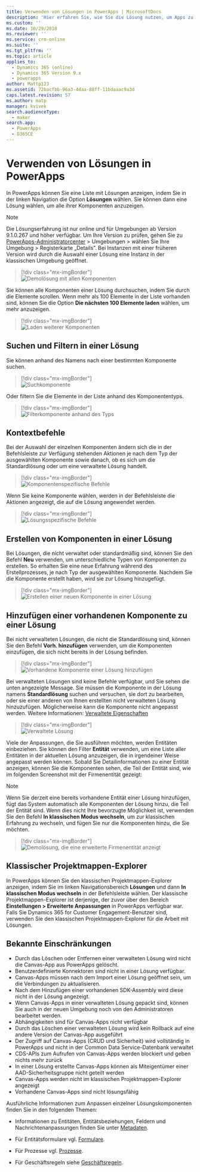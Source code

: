 ```yaml
---
title: Verwenden von Lösungen in PowerApps | MicrosoftDocs
description: 'Hier erfahren Sie, wie Sie die Lösung nutzen, um Apps zu erstellen oder anzupassen'
ms.custom: ''
ms.date: 10/29/2018
ms.reviewer: ''
ms.service: crm-online
ms.suite: ''
ms.tgt_pltfrm: ''
ms.topic: article
applies_to:
  - Dynamics 365 (online)
  - Dynamics 365 Version 9.x
  - powerapps
author: Mattp123
ms.assetid: 72bacfbb-96a3-4daa-88ff-11bdaaac9a3d
caps.latest.revision: 57
ms.author: matp
manager: kvivek
search.audienceType:
  - maker
search.app:
  - PowerApps
  - D365CE
---
```

# <a name="use-solutions-in-powerapps"></a>Verwenden von Lösungen in PowerApps

 In PowerApps können Sie eine Liste mit Lösungen anzeigen, indem Sie in der linken Navigation die Option **Lösungen** wählen. Sie können dann eine Lösung wählen, um alle ihrer Komponenten anzuzeigen. 
 
> [!NOTE]
>  Die Lösungserfahrung ist nur online und für Umgebungen ab Version 9.1.0.267 und höher verfügbar. Um Ihre Version zu prüfen, gehen Sie zu [PowerApps-Administratorcenter](https://admin.powerapps.com/) > Umgebungen > wählen Sie Ihre Umgebung > Registerkarte „Details”. Bei Instanzen mit einer früheren Version wird durch die Auswahl einer Lösung eine Instanz in der klassischen Umgebung geöffnet. 

> [!div class="mx-imgBorder"]  
> ![Demolösung mit allen Komponenten](media/solution-all-items-list.PNG "Demolösung mit allen Komponenten")  
  
 
 Sie können alle Komponenten einer Lösung durchsuchen, indem Sie durch die Elemente scrollen. Wenn mehr als 100 Elemente in der Liste vorhanden sind, können Sie die Option **Die nächsten 100 Elemente laden** wählen, um mehr anzuzeigen. 
 
> [!div class="mx-imgBorder"]  
> ![Laden weiterer Komponenten](media/load-more.PNG "Laden weiterer Komponenten")  

 ## <a name="search-and-filter-in-a-solution"></a>Suchen und Filtern in einer Lösung
 
 Sie können anhand des Namens nach einer bestimmten Komponente suchen. 
 
> [!div class="mx-imgBorder"]  
> ![Suchkomponente](media/solution-search-box.PNG "Suchkomponente")  
 
 Oder filtern Sie die Elemente in der Liste anhand des Komponententyps.
  
> [!div class="mx-imgBorder"]  
> ![Filterkomponente anhand des Typs](media/solution-filter.PNG "Filterkomponente anhand des Typs")  
 
 ## <a name="contextual-commands"></a>Kontextbefehle
 
 Bei der Auswahl der einzelnen Komponenten ändern sich die in der Befehlsleiste zur Verfügung stehenden Aktionen je nach dem Typ der ausgewählten Komponente sowie danach, ob es sich um die Standardlösung oder um eine verwaltete Lösung handelt. 
 
> [!div class="mx-imgBorder"]  
> ![Komponentenspezifische Befehle](media/component-commands.PNG "Komponentenspezifische Befehle")  
 
 Wenn Sie keine Komponente wählen, werden in der Befehlsleiste die Aktionen angezeigt, die auf die Lösung angewendet werden. 
 
> [!div class="mx-imgBorder"]  
> ![Lösungsspezifische Befehle](media/solution-commands.PNG "Lösungsspezifische Befehle")  
 
 ## <a name="create-components-in-a-solution"></a>Erstellen von Komponenten in einer Lösung
 Bei Lösungen, die nicht verwaltet oder standardmäßig sind, können Sie den Befehl **Neu** verwenden, um unterschiedliche Typen von Komponenten zu erstellen. So erhalten Sie eine neue Erfahrung während des Erstellprozesses, je nach Typ der ausgewählten Komponente. Nachdem Sie die Komponente erstellt haben, wird sie zur Lösung hinzugefügt. 
 
> [!div class="mx-imgBorder"]  
> ![Erstellen einer neuen Komponente in einer Lösung](media/solution-new-component.PNG "Erstellen einer neuen Komponente in einer Lösung")  
 
 ## <a name="add-an-existing-component-to-a-solution"></a>Hinzufügen einer vorhandenen Komponente zu einer Lösung
 
 Bei nicht verwalteten Lösungen, die nicht die Standardlösung sind, können Sie den Befehl **Vorh. hinzufügen** verwenden, um die Komponenten einzufügen, die sich nicht bereits in der Lösung befinden.  
 
> [!div class="mx-imgBorder"]  
> ![Vorhandene Komponente einer Lösung hinzufügen](media/solution-add-existing-component.PNG "Vorhandene Komponente einer Lösung hinzufügen")  
  
 Bei verwalteten Lösungen sind keine Befehle verfügbar, und Sie sehen die unten angezeigte Message. Sie müssen die Komponente in der Lösung namens **Standardlösung** suchen und versuchen, sie dort zu bearbeiten, oder sie einer anderen von Ihnen erstellten nicht verwalteten Lösung hinzuzufügen. Möglicherweise kann die Komponente nicht angepasst werden. Weitere Informationen: [Verwaltete Eigenschaften](solutions-overview.md#managed-properties)

> [!div class="mx-imgBorder"]  
> ![Verwaltete Lösung](media/managed-solution.PNG "Verwaltete Lösung")  

 Viele der Anpassungen, die Sie ausführen möchten, werden Entitäten einbeziehen. Sie können den Filter **Entität** verwenden, um eine Liste aller Entitäten in der aktuellen Lösung anzuzeigen, die in irgendeiner Weise angepasst werden können. Sobald Sie Detailinformationen zu einer Entität anzeigen, können Sie die Komponenten sehen, die Teil der Entität sind, wie im folgenden Screenshot mit der Firmenentität gezeigt: 
 
> [!NOTE]
>  Wenn Sie derzeit eine bereits vorhandene Entität einer Lösung hinzufügen, fügt das System automatisch alle Komponenten der Lösung hinzu, die Teil der Entität sind. Wenn dies nicht Ihre bevorzugte Möglichkeit ist, verwenden Sie den Befehl **In klassischen Modus wechseln**, um zur klassischen Erfahrung zu wechseln, und fügen Sie nur die Komponenten hinzu, die Sie möchten. <!-- We will soon improve this experience from PowerApps and allow you to select only the specific component(s) under entity that you want to add into a solution. -->
  
> [!div class="mx-imgBorder"]  
> ![Demolösung, die eine erweiterte Firmenentität anzeigt](media/solution-entity-account.PNG "Demolösung, die eine erweiterte Firmenentität anzeigt")  

## <a name="classic-solution-explorer"></a>Klassischer Projektmappen-Explorer

In PowerApps können Sie den klassischen Projektmappen-Explorer anzeigen, indem Sie im linken Navigationsbereich **Lösungen** und dann **In klassischen Modus wechseln** in der Befehlsleiste wählen. Der klassische Projektmappen-Explorer ist derjenige, der zuvor über den Bereich **Einstellungen > Erweiterte Anpassungen** in PowerApps verfügbar war. Falls Sie Dynamics 365 for Customer Engagement-Benutzer sind, verwenden Sie den klassischen Projektmappen-Explorer für die Arbeit mit Lösungen.  

## <a name="known-limitations"></a>Bekannte Einschränkungen

- Durch das Löschen oder Entfernen einer verwalteten Lösung wird nicht die Canvas-App aus PowerApps gelöscht.
- Benutzerdefinierte Konnektoren sind nicht in einer Lösung verfügbar.
- Canvas-Apps müssen nach dem Import einer Lösung geöffnet sein, um die Verbindungen zu aktualisieren.
- Nach dem Hinzufügen einer vorhandenen SDK-Assembly wird diese nicht in der Lösung angezeigt. 
- Wenn Canvas-Apps in einer verwalteten Lösung gepackt sind, können Sie auch in der neuen Umgebung noch von den Administratoren bearbeitet werden.
- Abhängigkeiten sind für Canvas-Apps nicht verfügbar
- Durch das Löschen einer verwalteten Lösung wird kein Rollback auf eine andere Version der Canvas-App ausgeführt 
-   Der Zugriff auf Canvas-Apps (CRUD und Sicherheit) wird vollständig in PowerApps und nicht in der Common Data Service-Datenbank verwaltet
-   CDS-APIs zum Aufrufen von Canvas-Apps werden blockiert und geben nichts mehr zurück 
-   In einer Lösung erstellte Canvas-Apps können als Miteigentümer einer AAD-Sicherheitsgruppe nicht geteilt werden
-   Canvas-Apps werden nicht im klassischen Projektmappen-Explorer angezeigt 
-   Vorhandene Canvas-Apps sind nicht lösungsfähig 

 Ausführliche Informationen zum Anpassen einzelner Lösungskomponenten finden Sie in den folgenden Themen:  
  
-   Informationen zu Entitäten, Entitätsbeziehungen, Feldern und Nachrichtenanpassungen finden Sie unter [Metadaten](create-edit-metadata.md).  
  
-   Für Entitätsformulare vgl. [Formulare](../model-driven-apps/create-design-forms.md).  
  
-   Für Prozesse vgl. [Prozesse](../model-driven-apps/guide-staff-through-common-tasks-processes.md).  
  
-   Für Geschäftsregeln siehe [Geschäftsregeln](../model-driven-apps/create-business-rules-recommendations-apply-logic-form.md).  
